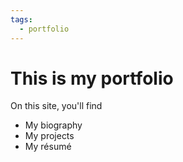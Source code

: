 ```yaml
---
tags:
  - portfolio
---
```


# This is my portfolio

On this site, you'll find

- My biography
- My projects
- My résumé
